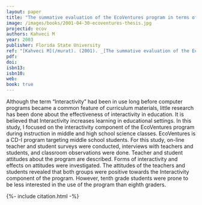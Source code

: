 ```yaml
---
layout: paper
title: "The summative evaluation of the EcoVentures program in terms of its interactivity component"
image: /images/books/2001-04-30-ecoventures-thesis.jpg
projectid: ecov
authors: Kahveci M
year: 2003
publisher: Florida State University
ref: "[Kahveci M](/murat). (2001). _[The summative evaluation of the EcoVentures program in terms of its interactivity component](/mad)_. Master’s thesis, Florida State University, Tallahassee, Florida, USA."
pdf:
doi: 
isbn13:
isbn10:
web:
book: true
---
```


Although the term “Interactivity” had been in use long before computer programs became a common feature of curriculum materials, little research has been done about the effectiveness of interactivity in education. It is believed that Interactivity increases learning in educational settings. In this study, I focused on the interactivity component of the EcoVentures program during instruction in middle and high school science classes. EcoVentures is a CD-I program targeting middle school students. For this study, on-line teacher and student surveys were conducted, interviews with teachers and students, and classroom observations were done. Teacher and student attitudes about the program are described. Forms of interactivity and effects on attitudes were investigated. The attitudes of the teachers and students revealed that both groups were positive towards the Interactivity component of the program. However, tenth grade students were prone to be less interested in the use of the program than eighth graders.

{%- include citation.html -%}